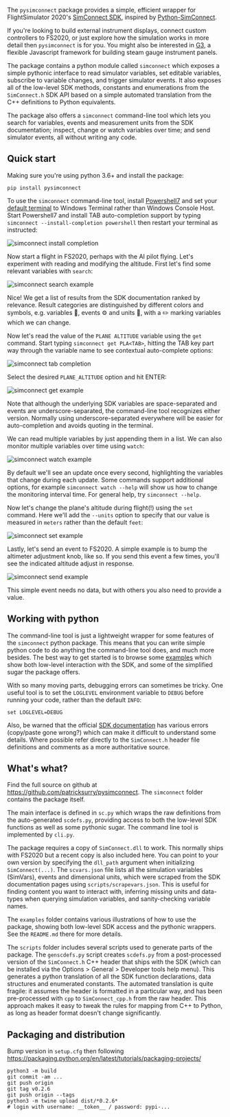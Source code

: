 The `pysimconnect` package provides a simple, efficient wrapper for FlightSimulator 2020's
[SimConnect SDK](https://docs.flightsimulator.com/html/index.htm?#t=Programming_Tools%2FSimConnect%2FSimConnect_SDK.htm),
inspired by [Python-SimConnect](https://github.com/odwdinc/Python-SimConnect).

If you're looking to build external instrument displays,
connect custom controllers to FS2020,
or just explore how the simulation works in more detail
then `pysimconnect` is for you.
You might also be interested in [G3](https://github.com/patricksurry/g3),
a flexible Javascript framework for building steam gauge instrument panels.

The package contains a python module called `simconnect`
which exposes a simple pythonic interface
to read simulator variables,
set editable variables,
subscribe to variable changes,
and trigger simulator events.
It also exposes all of the low-level SDK methods,
constants and enumerations from the `SimConnect.h`
SDK API based on a simple automated translation
from the C++ definitions to Python equivalents.

The package also offers a `simconnect` command-line tool
which lets you search for
variables, events and measurement units from the SDK documentation;
inspect, change or watch variables over time;
and send simulator events,
all without writing any code.


Quick start
---

Making sure you're using python 3.6+ and install the package:

    pip install pysimconnect

To use the `simconnect` command-line tool,
install [Powershell7](https://docs.microsoft.com/en-us/powershell/scripting/install/installing-powershell-on-windows?view=powershell-7.2) and
set your [default terminal](https://devblogs.microsoft.com/commandline/windows-terminal-as-your-default-command-line-experience/)
to Windows Terminal rather than Windows Console Host.
Start Powershell7 and install TAB auto-completion support by typing
`simconnect --install-completion powershell`
then restart your terminal as instructed:

![simconnect install completion](https://raw.githubusercontent.com/patricksurry/pysimconnect/master/doc/sc-install-completion.png)

Now start a flight in FS2020, perhaps with the AI pilot flying.
Let's experiment with reading and modifying the altitude.
First let's find some relevant variables with `search`:

![simconnect search example](https://raw.githubusercontent.com/patricksurry/pysimconnect/master/doc/sc-search.png)

Nice!  We get a list of results from the SDK documentation ranked by relevance.
Result categories are distinguished by different colors and symbols, e.g.
variables 🧭, events ⚙️ and units 📐, with a ✏️ marking variables which we can change.

Now let's read the value of the `PLANE ALTITUDE` variable using the `get` command.
Start typing `simconnect get PLA<TAB>`, hitting the TAB key part way through the variable name
to see contextual auto-complete options:

![simconnect tab completion](https://raw.githubusercontent.com/patricksurry/pysimconnect/master/doc/sc-tab-completion.png)

Select the desired `PLANE_ALTITUDE` option and hit ENTER:

![simconnect get example](https://raw.githubusercontent.com/patricksurry/pysimconnect/master/doc/sc-get.png)

Note that although the underlying SDK variables are space-separated
and events are underscore-separated,
the command-line tool recognizes either version.
Normally using underscore-separated everywhere will be easier for auto-completion
and avoids quoting in the terminal.

We can read multiple variables by just appending them in a list.
We can also monitor multiple variables over time using `watch`:

![simconnect watch example](https://raw.githubusercontent.com/patricksurry/pysimconnect/master/doc/sc-watch.png)

By default we'll see an update once every second,
highlighting the variables that change during each update.
Some commands support additional options,
for example `simconnect watch --help` will show us how to change the
monitoring interval time.
For general help, try `simconnect --help`.

Now let's change the plane's altitude during flight(!) using the `set` command.
Here we'll add the `--units` option to specify that our value is measured in `meters` rather
than the default `feet`:

![simconnect set example](https://raw.githubusercontent.com/patricksurry/pysimconnect/master/doc/sc-set.png)

Lastly, let's send an event to FS2020.
A simple example is to bump the altimeter adjustment knob, like so.
If you send this event a few times, you'll see the indicated altitude adjust in response.

![simconnect send example](https://raw.githubusercontent.com/patricksurry/pysimconnect/master/doc/sc-send.png)

This simple event needs no data, but with others you also need to provide a value.


Working with python
---

The command-line tool is just a lightweight
wrapper for some features of the `simconnect` python package.
This means that you can write simple python code to do anything
the command-line tool does, and much more besides.
The best way to get started is to browse some [examples](examples/README.md)
which show both low-level interaction with the SDK,
and some of the simplified sugar the package offers.


With so many moving parts, debugging errors can sometimes be tricky.
One useful tool is to set the `LOGLEVEL` environment variable
to `DEBUG` before running your code, rather than the default `INFO`:

    set LOGLEVEL=DEBUG

Also, be warned that the official
[SDK documentation](https://docs.flightsimulator.com/html/index.htm?#t=Programming_Tools%2FSimConnect%2FSimConnect_SDK.htm_)
has various errors (copy/paste gone wrong?)
which can make it difficult to understand some details.
Where possible refer directly to the `SimConnect.h`
header file definitions and comments
as a more authoritative source.


What's what?
---

Find the full source on github at https://github.com/patricksurry/pysimconnect.
The `simconnect` folder contains the package itself.

The main interface is defined in `sc.py` which wraps the raw
definitions from the auto-generated `scdefs.py`,
providing access to both the low-level
SDK functions as well as some pythonic sugar.
The command line tool is implemented by `cli.py`.

The package requires a copy of `SimConnect.dll` to work.
This normally ships with FS2020 but a recent copy is also included here.
You can point to your own version by specifying the `dll_path` argument
when initializing `SimConnect(...)`.
The `scvars.json` file lists all the simulation variables (SimVars),
events and dimensional units, which were scraped from the SDK documentation pages
using `scripts/scrapevars.json`.  This is useful for finding content
you want to interact with, inferring missing units and data-types
when querying simulation variables, and sanity-checking variable names.

The `examples` folder contains various illustrations of how to use
the package, showing both low-level SDK access and the pythonic wrappers.
See the `README.md` there for more details.

The `scripts` folder includes several scripts used to generate
parts of the package.
The `genscdefs.py` script creates `scdefs.py` from a post-processed
version of the `SimConnect.h` C++ header that ships with the SDK
(which can be installed via the Options > General > Developer tools help menu).
This generates a python translation of all the SDK function declarations, data structures
and enumerated constants.  The automated translation is quite fragile:
it assumes the header is formatted in a particular way, and has been
pre-processed with `cpp` to `SimConnect_cpp.h` from the raw header.
This approach makes it easy to tweak the rules for mapping from C++
to Python, as long as header format doesn't change significantly.



Packaging and distribution
---

Bump version in `setup.cfg` then following https://packaging.python.org/en/latest/tutorials/packaging-projects/

    python3 -m build
    git commit -am ...
    git push origin
    git tag v0.2.6
    git push origin --tags
    python3 -m twine upload dist/*0.2.6*
    # login with username: __token__ / password: pypi-...

